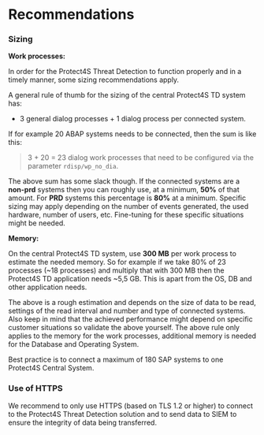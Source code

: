 # Recommendations

### Sizing

**Work processes:**

In order for the Protect4S Threat Detection to function properly and in a timely manner, some sizing recommendations apply.

A general rule of thumb for the sizing of the central Protect4S TD system has:

* 3 general dialog processes + 1 dialog process per connected system.

If for example 20 ABAP systems needs to be connected, then the sum is like this:&#x20;

> 3 + 20 = 23 dialog work processes that need to be configured via the parameter `rdisp/wp_no_dia`.&#x20;

The above sum has some slack though. If the connected systems are a **non-prd** systems then you can roughly use, at a minimum, **50%** of that amount. For **PRD** systems this percentage is **80%** at a minimum. Specific sizing may apply depending on the number of events generated, the used hardware, number of users, etc. Fine-tuning for these specific situations might be needed.

**Memory:**

On the central Protect4S TD system, use **300 MB** per work process to estimate the needed memory. So for example if we take 80% of 23 processes (\~18 processes) and multiply that with 300 MB then the Protect4S TD application needs \~5,5 GB. This is apart from the OS, DB and other application needs.&#x20;

The above is a rough estimation and depends on the size of data to be read, settings of the read interval and number and type of connected systems. Also keep in mind that the achieved performance might depend on specific customer situations so validate the above yourself. The above rule only applies to the memory for the work processes, additional memory is needed for the Database and Operating System.

Best practice is to connect a maximum of 180 SAP systems to one Protect4S Central System.

### Use of HTTPS

We recommend to only use HTTPS (based on TLS 1.2 or higher) to connect to the Protect4S Threat Detection solution and to send data to SIEM to ensure the integrity of data being transferred.
